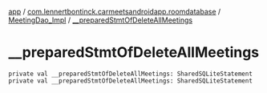 [app](../../index.md) / [com.lennertbontinck.carmeetsandroidapp.roomdatabase](../index.md) / [MeetingDao_Impl](index.md) / [__preparedStmtOfDeleteAllMeetings](./__prepared-stmt-of-delete-all-meetings.md)

# __preparedStmtOfDeleteAllMeetings

`private val __preparedStmtOfDeleteAllMeetings: SharedSQLiteStatement`
`private val __preparedStmtOfDeleteAllMeetings: SharedSQLiteStatement`